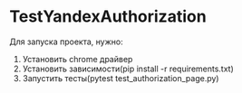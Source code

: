 # TestYandexAuthorization


Для запуска проекта, нужно:

1. Установить chrome драйвер 
2. Установить зависимости(pip install -r requirements.txt)
3. Запустить теcты(pytest test_authorization_page.py)